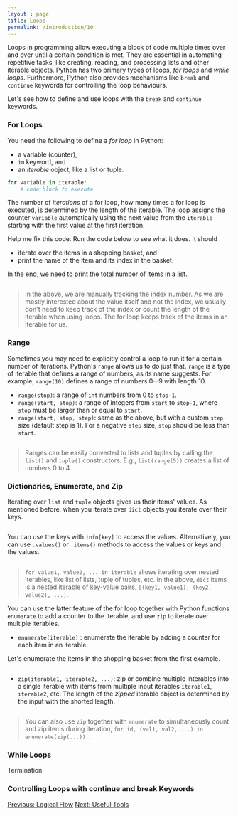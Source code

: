 ```yaml
---
layout : page
title: Loops
permalink: /introduction/10
---
```


<script src="https://cdn.mathjax.org/mathjax/latest/MathJax.js?config=TeX-AMS-MML_HTMLorMML" type="text/javascript">
</script>

Loops in programming allow executing a block of code multiple times over and over
until a certain condition is met. They are essential in automating repetitive tasks,
like creating, reading, and processing lists and other iterable objects. Python
has two primary types of loops, *for loops* and *while loops*. Furthermore,
Python also provides mechanisms like `break` and `continue` keywords for controlling
the loop behaviours.

Let's see how to define and use loops with the `break` and `continue` keywords.

### For Loops

You need the following to define a *for loop* in Python:

- a variable (counter),
- `in` keyword, and
- an *iterable* object, like a list or tuple.

```python
for variable in iterable:
    # code block to execute
```

The number of *iterations* of a for loop, how many times a for loop is executed,
is determined by the length of the iterable. The loop assigns the counter `variable`
automatically using the next value from the `iterable` starting with the first
value at the first iteration.

Help me fix this code. Run the code below to see what it does. It should

- iterate over the items in a shopping basket, and
- print the name of the item and its index in the basket.

In the end, we need to print the total number of items in a list.

<div class="language-python highlighter-rouge">
<pre class="highlight"><script type="py-editor" worker>
basket = ['apple', 'bread', 'cheese', 'durian', 'eggs']
count = 0

for k in basket:
    print(count, ':', k)
count += 1

print(f'\n{count} items')
</script></pre></div>

> In the above, we are manually tracking the index number. As we are mostly interested
about the value itself and not the index, we usually don't need to keep track of
the index or count the length of the iterable when using loops. The for loop keeps
track of the items in an iterable for us.

### Range

Sometimes you may need to explicitly control a loop to run it for a certain
number of iterations. Python's `range` allows us to do just that. `range` is a
type of iterable that defines a range of numbers, as its name suggests. For example,
`range(10)` defines a range of numbers 0--9 with length 10.

- `range(stop)`: a range of `int` numbers from 0 to `stop-1`.
- `range(start, stop)`: a range of integers from `start` to `stop-1`, where `stop`
must be larger than or equal to `start`.
- `range(start, stop, step)`: same as the above, but with a custom `step` size
(default step is 1). For a negative `step` size, `stop` should be less than `start`.

<div class="language-python highlighter-rouge">
<pre class="highlight"><script type="py-editor" worker>
for i in range(3, 13, 3):
    print(i)
</script></pre></div>

> Ranges can be easily converted to lists and tuples by calling the `list()` and
`tuple()` constructors. E.g., `list(range(5))` creates a list of numbers
0 to 4.

### Dictionaries, Enumerate, and Zip

Iterating over `list` and `tuple` objects gives us their items' values. As mentioned
before, when you iterate over `dict` objects you iterate over their keys.

<div class="language-python highlighter-rouge">
<pre class="highlight"><script type="py-editor" worker>
info = {'name': 'Hatta', 'occupation': 'Hatter', 'nationality': 'Wonderland'}

for key in info:
    print(key)
</script></pre></div>

You can use the keys with `info[key]` to access the values. Alternatively, you can
use `.values()` or `.items()` methods to access the values or keys and the values.

<div class="language-python highlighter-rouge">
<pre class="highlight"><script type="py-editor" worker>
info = {'name': 'Hatta', 'occupation': 'Hatter', 'nationality': 'Wonderland'}

for key, val in info.items():
    print(key, ':', val)
</script></pre></div>

> `for value1, value2, ... in iterable` allows iterating over nested iterables,
like list of lists, tuple of tuples, etc. In the above, `dict` items is a nested
iterable of key-value pairs, `[(key1, value1), (key2, value2), ...]`.

You can use the latter feature of the for loop together with Python functions
`enumerate` to add a counter to the iterable, and use `zip` to iterate over
multiple iterables.

- `enumerate(iterable)` : enumerate the iterable by adding a counter for each
item in an iterable.

Let's enumerate the items in the shopping basket from the first example.

<div class="language-python highlighter-rouge">
<pre class="highlight"><script type="py-editor" worker>
basket = ['apple', 'bread', 'cheese', 'durian', 'eggs']

for id, val in enumerate(basket):
    print(f"{id}: {val}")
</script></pre></div>

- `zip(iterable1, iterable2, ...)`: zip or combine multiple interables into a
single iterable with items from multiple input iterables `iterable1`, `iterable2`,
etc. The length of the *zipped* iterable object is determined by the input with
the shorted length.

<div class="language-python highlighter-rouge">
<pre class="highlight"><script type="py-editor" worker>
basket = ['apple', 'bread', 'cheese', 'durian', 'eggs']
letters = 'ABCDEFGHIJKLMNOPQRSTUVWXYZ'

for char, val in zip(letters, basket):
    print(f"{char}) {val}")
</script></pre></div>

> You can also use `zip` together with `enumerate` to simultaneously count and
zip items during iteration, `for id, (val1, val2, ...) in enumerate(zip(...)):`.

### While Loops

Termination

### Controlling Loops with continue and break Keywords

<div class="prevnextlinks">
    <a id="previous" href="09">Previous: Logical Flow</a>
    <a id="next" href="11">Next: Useful Tools</a>
</div>
<script src="{{ '/assets/js/navigation.js' | relative_url }}" defer></script>

